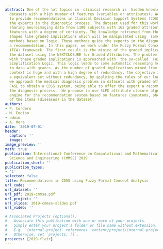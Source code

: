 ```yaml
---
abstract: One of the hot topics in  clinical research is  hidden knowledge discovery  in
  datasets with a high number of features (variables or attributes). We approach how
  to provide recommendations in Clinical Decision Support Systems (CDSS) to guide
  the experts in the diagnostic process. The dataset used for this work is an openly
  sharing neuroimaging data from 1100 subjects with 162 graded attributes, that is,
  features with a degree of certainty. The knowledge retrieved from the dataset is
  shaped like graded implications which will be manipulated using  some automated
  methods based on logic. These methods guide the experts in the diagnostic process  establishing
  a recommendation. In this paper, we work under the Fuzzy Formal Concept Analysis
  (FCA) framework. The first result is the mining of the graded implications from
  the dataset using the NEXTCLOSURE for Graded Attributes. The problem of reasoning
  with these graded implications is approached with  the so-called  Fuzzy Attribute
  Simplification Logic. This logic leads to some automatic reasoning methods for implications
  in data with grades. As the number of graded implications mined from the fuzzy formal
  context is huge and with a high degree of redundancy, the objective is to obtain
  a equivalent set without redundancy, by applying the rules of our logic.  Finally,
  we approach the medical diagnosis problem in datasets with graded attributes using
  FASL to obtain a CDSS system, being able to offer the expert a recommendation about
  the diagnosis process.  We propose to use SLFD attribute closure algorithm as the
  engine for the recommendation system based on features (symptoms, phenotypes, signs)
  of the items (diseases) in the dataset.
authors:
- P. Cordero
- M. Enciso
- admin
- A. Mora
date: '2019-07-01'
header:
  caption: ''
  image: ''
image_preview: ''
math: true
publication: International Conference on Computational and Mathematical Methods in
  Science and Engineering (CMMSE) 2019
publication_short: ''
publication_types:
- '1'
selected: false
title: Recommendations in CDSS using Fuzzy Formal Concept Analysis
url_code: ''
url_dataset: ''
url_pdf: 2019-cmmse.pdf
url_project: ''
url_slides: 2019-cmmse-slides.pdf
url_video: ''

# Associated Projects (optional).
#   Associate this publication with one or more of your projects.
#   Simply enter your project's folder or file name without extension.
#   E.g. `internal-project` references `content/project/internal-project/index.md`.
#   Otherwise, set `projects: []`.
projects: [2019-flair]
---
```


